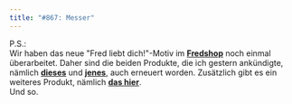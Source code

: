 ```yaml
---
title: "#867: Messer"
---
```

 

P.S.: <br />
Wir haben das neue "Fred liebt dich!"-Motiv im <a href="http://125913.spreadshirt.net/-/-/Shop/"><strong>Fredshop</strong></a> noch einmal überarbeitet. Daher sind die beiden Produkte, die ich gestern ankündigte, nämlich <a href="http://125913.spreadshirt.net/de/DE/Shop/Article/Index/article/Fred-liebt-dich-6182150"><strong>dieses</strong></a> und <a href="http://125913.spreadshirt.net/de/DE/Shop/Article/Index/article/Fred-liebt-dich-6182453"><strong>jenes</strong></a>, auch erneuert worden. Zusätzlich gibt es ein weiteres Produkt, nämlich <a href="http://125913.spreadshirt.net/de/DE/Shop/Article/Index/article/Fred-liebt-dich-6182454"><strong>das hier</strong></a>.<br />
Und so.

